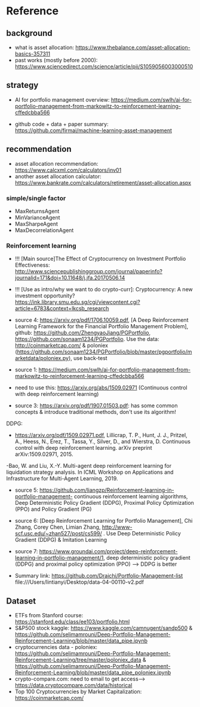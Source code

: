 # Reference

## background
- what is asset allocation: https://www.thebalance.com/asset-allocation-basics-357311
- past works (mostly before 2000): https://www.sciencedirect.com/science/article/pii/S1059056003000510

## strategy
- AI for portfolio management overview: https://medium.com/swlh/ai-for-portfolio-management-from-markowitz-to-reinforcement-learning-cffedcbba566

- github code + data + paper summary: https://github.com/firmai/machine-learning-asset-management

## recommendation
- asset allocation recommendation: https://www.calcxml.com/calculators/inv01
- another asset allocation calculator: https://www.bankrate.com/calculators/retirement/asset-allocation.aspx

### simple/single factor
- MaxReturnsAgent
- MinVarianceAgent
- MaxSharpeAgent
- MaxDecorrelationAgent

### Reinforcement learning

- !!! [Main source]The Effect of Cryptocurrency on Investment Portfolio
Effectiveness: http://www.sciencepublishinggroup.com/journal/paperinfo?journalid=171&doi=10.11648/j.jfa.20170506.14

- !!! [Use as intro/why we want to do crypto-curr]: Cryptocurrency: A new investment opportunity? https://ink.library.smu.edu.sg/cgi/viewcontent.cgi?article=6783&context=lkcsb_research

- source 4: https://arxiv.org/pdf/1706.10059.pdf, [A Deep Reinforcement Learning Framework for the Financial Portfolio Management Problem], github: https://github.com/ZhengyaoJiang/PGPortfolio, https://github.com/sonaam1234/PGPortfolio. Use the data: http://coinmarketcap.com/ & poloniex (https://github.com/sonaam1234/PGPortfolio/blob/master/pgportfolio/marketdata/poloniex.py), use back-test

- source 1: https://medium.com/swlh/ai-for-portfolio-management-from-markowitz-to-reinforcement-learning-cffedcbba566
- need to use this: https://arxiv.org/abs/1509.02971 (Continuous control with deep reinforcement learning)

- source 3: https://arxiv.org/pdf/1907.01503.pdf: has some common concepts & introduce traditional methods, don't use its algorithm!

DDPG:
- https://arxiv.org/pdf/1509.02971.pdf, Lillicrap, T. P., Hunt, J. J., Pritzel, A., Heess, N., Erez,
T., Tassa, Y., Silver, D., and Wierstra, D. Continuous
control with deep reinforcement learning. arXiv preprint
arXiv:1509.02971, 2015.

-Bao, W. and Liu, X.-Y. Multi-agent deep reinforcement
learning for liquidation strategy analysis. In ICML Workshop on Applications and Infrastructure for Multi-Agent
Learning, 2019.


- source 5: https://github.com/liangzp/Reinforcement-learning-in-portfolio-management-  continuous reinforcement learning algorithms, Deep Deterministic Policy Gradient (DDPG), Proximal Policy Optimization (PPO) and Policy Gradient (PG)

- source 6: [Deep Reinforcement Learning for Portfolio Management], Chi Zhang, Corey Chen, Limian Zhang, http://www-scf.usc.edu/~zhan527/post/cs599/ .  Use Deep Deterministic Policy Gradient (DDPG) & Imitation Learning

- source 7: https://www.groundai.com/project/deep-reinforcement-learning-in-portfolio-management/1,  deep deterministic policy gradient (DDPG) and proximal policy optimization (PPO) --> DDPG is better

- Summary link:
https://github.com/Draichi/Portfolio-Management-list
file:///Users/lintianyi/Desktop/data-04-00110-v2.pdf


## Dataset
- ETFs from Stanford course: https://stanford.edu/class/ee103/portfolio.html
- S&P500 stock kaggle: https://www.kaggle.com/camnugent/sandp500 & https://github.com/selimamrouni/Deep-Portfolio-Management-Reinforcement-Learning/blob/master/data_pipe.ipynb
- cryptocurrencies data - poloniex: https://github.com/selimamrouni/Deep-Portfolio-Management-Reinforcement-Learning/tree/master/poloniex_data & 
  https://github.com/selimamrouni/Deep-Portfolio-Management-Reinforcement-Learning/blob/master/data_pipe_poloniex.ipynb
- crypto-compare.com: need to email to get access--> https://data.cryptocompare.com/data/historical
- Top 100 Cryptocurrencies by Market Capitalization: https://coinmarketcap.com/
